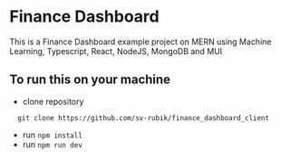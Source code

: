 # Finance Dashboard

This is a Finance Dashboard example project on MERN using
Machine Learning, Typescript, React, NodeJS, MongoDB and MUI

## To run this on your machine
- clone repository 
```
  git clone https://github.com/sv-rubik/finance_dashboard_client
```
- run `npm install`
- run `npm run dev`

